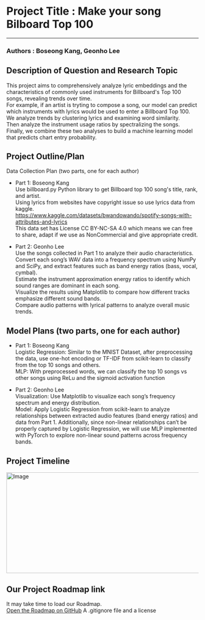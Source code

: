 # Project Title : **Make your song Bilboard Top 100**  
<hr>

### Authors : Boseong Kang, Geonho Lee

## Description of Question and Research Topic<br>
This project aims to comprehensively analyze lyric embeddings and the characteristics of commonly used instruments for Billboard's Top 100 songs, revealing trends over time. <br>
For example, if an artist is tryting to compose a song, our model can predict which instruments with lyrics would be used to enter a Billboard Top 100. <br>
We analyze trends by clustering lyrics and examining word similarity. <br>
Then analyze the instrument usage ratios by spectralizing the songs. <br>
Finally, we combine these two analyses to build a machine learning model that predicts chart entry probability. <br>

## Project Outline/Plan <br>
Data Collection Plan (two parts, one for each author)<br>
- Part 1: Boseong Kang <br>
Use billboard.py Python library to get Billboard top 100 song's title, rank, and artist. <br>
Using lyrics from websites have copyright issue so use lyrics data from kaggle. <br>
https://www.kaggle.com/datasets/bwandowando/spotify-songs-with-attributes-and-lyrics <br>
This data set has License CC BY-NC-SA 4.0 which means we can free to share, adapt if we use as NonCommercial and give appropriate credit. <br>

- Part 2: Geonho Lee <br>
Use the songs collected in Part 1 to analyze their audio characteristics. <br>
Convert each song’s WAV data into a frequency spectrum using NumPy and SciPy, and extract features such as band energy ratios (bass, vocal, cymbal). <br>
Estimate the instrument approximation energy ratios to identify which sound ranges are dominant in each song. <br>
Visualize the results using Matplotlib to compare how different tracks emphasize different sound bands. <br>
Compare audio patterns with lyrical patterns to analyze overall music trends. <br>

## Model Plans (two parts, one for each author) <br>
- Part 1: Boseong Kang <br>
Logistic Regression: Similar to the MNIST Dataset, after preprocessing the data, use one-hot encoding or TF-IDF from scikit-learn to classify from the top 10 songs and others. <br>
MLP: With preprocessed words, we can classify the top 10 songs vs other songs using ReLu and the sigmoid activation function

- Part 2: Geonho Lee <br>
Visualization: Use Matplotlib to visualize each song’s frequency spectrum and energy distribution. <br> 
Model: Apply Logistic Regression from scikit-learn to analyze relationships between extracted audio features (band energy ratios) and data from Part 1. Additionally, since non-linear relationships can’t be properly captured by Logistic Regression, we will use MLP implemented with PyTorch to explore non-linear sound patterns across frequency bands.<br>

## Project Timeline
<img width="1713" height="264" alt="Image" src="https://github.com/user-attachments/assets/a10e609a-4738-4381-80b8-b7c915fb93d7" />

## Our Project Roadmap link 
It may take time to load our Roadmap.<br>
[Open the Roadmap on GitHub](https://github.com/users/boseongkang/projects/2/views/1?layout=roadmap)
A .gitignore file and a license

